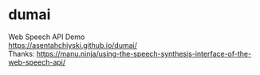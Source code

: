 # dumai
Web Speech API Demo <br>
https://asentahchiyski.github.io/dumai/<br>
Thanks: https://manu.ninja/using-the-speech-synthesis-interface-of-the-web-speech-api/
